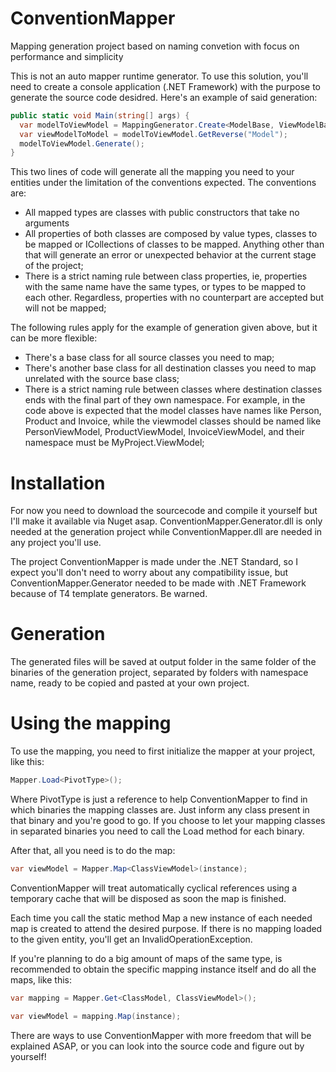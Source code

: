 # ConventionMapper
Mapping generation project based on naming convetion with focus on performance and simplicity

This is not an auto mapper runtime generator. To use this solution, you'll need to create a console application (.NET Framework) with the purpose to generate the source code desidred. Here's an example of said generation:

```csharp
public static void Main(string[] args) {
  var modelToViewModel = MappingGenerator.Create<ModelBase, ViewModelBase>("MyProject.ViewModel");
  var viewModelToModel = modelToViewModel.GetReverse("Model");
  modelToViewModel.Generate();
}
```

This two lines of code will generate all the mapping you need to your entities under the limitation of the conventions expected.
The conventions are:

* All mapped types are classes with public constructors that take no arguments
* All properties of both classes are composed by value types, classes to be mapped or ICollections of classes to be mapped. Anything other than that will generate an error or unexpected behavior at the current stage of the project;
* There is a strict naming rule between class properties, ie, properties with the same name have the same types, or types to be mapped to each other. Regardless, properties with no counterpart are accepted but will not be mapped;

The following rules apply for the example of generation given above, but it can be more flexible:

* There's a base class for all source classes you need to map;
* There's another base class for all destination classes you need to map unrelated with the source base class;
* There is a strict naming rule between classes where destination classes ends with the final part of they own namespace. For example, in the code above is expected that the model classes have names like Person, Product and Invoice, while the viewmodel classes should be named like PersonViewModel, ProductViewModel, InvoiceViewModel, and their namespace must be MyProject.ViewModel;

# Installation

For now you need to download the sourcecode and compile it yourself but I'll make it available via Nuget asap. ConventionMapper.Generator.dll is only needed at the generation project while ConventionMapper.dll are needed in any project you'll use.

The project ConventionMapper is made under the .NET Standard, so I expect you'll don't need to worry about any compatibility issue, but ConventionMapper.Generator needed to be made with .NET Framework because of T4 template generators. Be warned.

# Generation

The generated files will be saved at output folder in the same folder of the binaries of the generation project, separated by folders with namespace name, ready to be copied and pasted at your own project.

# Using the mapping

To use the mapping, you need to first initialize the mapper at your project, like this:

```csharp
Mapper.Load<PivotType>();
```

Where PivotType is just a reference to help ConventionMapper to find in which binaries the mapping classes are. Just inform any class present in that binary and you're good to go. If you choose to let your mapping classes in separated binaries you need to call the Load method for each binary.

After that, all you need is to do the map:

```csharp
var viewModel = Mapper.Map<ClassViewModel>(instance);
```

ConventionMapper will treat automatically cyclical references using a temporary cache that will be disposed as soon the map is finished. 

Each time you call the static method Map a new instance of each needed map is created to attend the desired purpose. If there is no mapping loaded to the given entity, you'll get an InvalidOperationException.

If you're planning to do a big amount of maps of the same type, is recommended to obtain the specific mapping instance itself and do all the maps, like this:

```csharp
var mapping = Mapper.Get<ClassModel, ClassViewModel>();

var viewModel = mapping.Map(instance);
```

There are ways to use ConventionMapper with more freedom that will be explained ASAP, or you can look into the source code and figure out by yourself!
